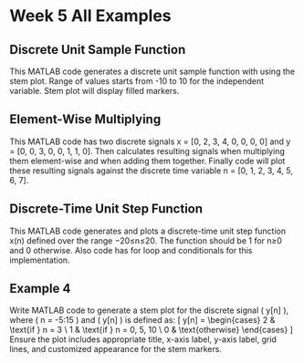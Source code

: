 # Week 5 All Examples

## Discrete Unit Sample Function 
This MATLAB code generates a discrete unit sample function with using the stem plot. Range of values starts from -10 to 10 for the independent variable. Stem plot will display filled markers.

## Element-Wise Multiplying
This MATLAB code has two discrete signals x = [0, 2, 3, 4, 0, 0, 0, 0] and y = [0, 0, 3, 0, 0, 1, 1, 0]. Then calculates resulting signals when multiplying them element-wise and when adding them together. Finally code will plot these resulting signals against the discrete time variable n = [0, 1, 2, 3, 4, 5, 6, 7].

## Discrete-Time Unit Step Function
This MATLAB code generates and plots a discrete-time unit step function x(n) defined over the range −20≤n≤20. The function should be 1 for n≥0 and 0 otherwise. Also code has for loop and conditionals for this implementation.

## Example 4
Write MATLAB code to generate a stem plot for the discrete signal ( y[n] ), where ( n = -5:15 ) and ( y[n] ) is defined as:
[ y[n] = \begin{cases} 2 & \text{if } n = 3 \ 1 & \text{if } n = 0, 5, 10 \ 0 & \text{otherwise} \end{cases} ]
Ensure the plot includes appropriate title, x-axis label, y-axis label, grid lines, and customized appearance for the stem markers.
